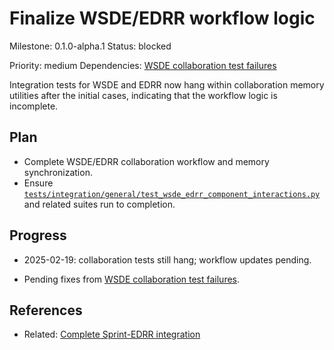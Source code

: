 # Finalize WSDE/EDRR workflow logic
Milestone: 0.1.0-alpha.1
Status: blocked

Priority: medium
Dependencies: [WSDE collaboration test failures](WSDE-collaboration-test-failures.md)


Integration tests for WSDE and EDRR now hang within collaboration memory utilities after the initial cases, indicating that the workflow logic is incomplete.

## Plan

- Complete WSDE/EDRR collaboration workflow and memory synchronization.
- Ensure [`tests/integration/general/test_wsde_edrr_component_interactions.py`](../tests/integration/general/test_wsde_edrr_component_interactions.py) and related suites run to completion.



## Progress
- 2025-02-19: collaboration tests still hang; workflow updates pending.

- Pending fixes from [WSDE collaboration test failures](WSDE-collaboration-test-failures.md).

## References

- Related: [Complete Sprint-EDRR integration](Complete-Sprint-EDRR-integration.md)
